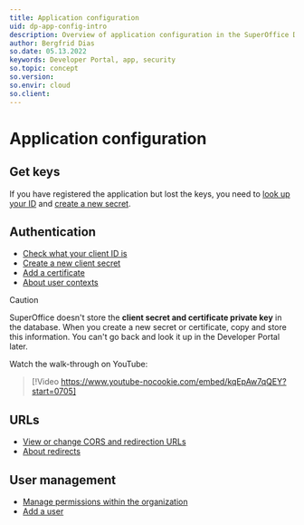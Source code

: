 ```yaml
---
title: Application configuration
uid: dp-app-config-intro
description: Overview of application configuration in the SuperOffice Developer Portal.
author: Bergfrid Dias
so.date: 05.13.2022
keywords: Developer Portal, app, security
so.topic: concept
so.version:
so.envir: cloud
so.client:
---
```


# Application configuration

## Get keys

If you have registered the application but lost the keys, you need to [look up your ID][7] and [create a new secret][8].

## Authentication

* [Check what your client ID is][7]
* [Create a new client secret][8]
* [Add a certificate][10]
* [About user contexts][4]

> [!CAUTION]
> SuperOffice doesn't store the **client secret and certificate private key** in the database. When you create a new secret or certificate, copy and store this information. You can't go back and look it up in the Developer Portal later.

Watch the walk-through on YouTube:

<!-- markdownlint-disable-next-line MD034 MD007 -->
> [!Video https://www.youtube-nocookie.com/embed/kqEpAw7qQEY?start=0705]

## URLs

* [View or change CORS and redirection URLs][9]
* [About redirects][6]

## User management

* [Manage permissions within the organization][3]
* [Add a user][1]

<!-- Referenced links -->
[1]: ../../partner/add-user.md
[3]: ../../partner/manage-permissions.md
[4]: ../../getting-started/user-contexts.md
[6]: redirects.md
[7]: find-clientid.md
[8]: get-client-secret.md
[9]: cors-and-redirection-urls.md
[10]: new-certificate.md

<!-- Referenced images -->
